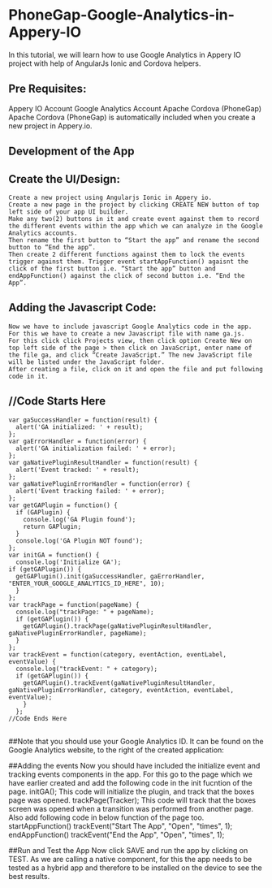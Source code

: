 # PhoneGap-Google-Analytics-in-Appery-IO
In this tutorial, we will learn how to use Google Analytics in Appery IO project with help of AngularJs Ionic and Cordova helpers. 


## Pre Requisites:
Appery IO Account
Google Analytics Account
Apache Cordova (PhoneGap)
Apache Cordova (PhoneGap) is automatically included when you create a new project in Appery.io.

## Development of the App
## Create the UI/Design:
    Create a new project using Angularjs Ionic in Appery io. 
    Create a new page in the project by clicking CREATE NEW button of top left side of your app UI builder.
    Make any two(2) buttons in it and create event against them to record the different events within the app which we can analyze in the Google Analytics accounts. 
    Then rename the first button to “Start the app” and rename the second button to “End the app”.
    Then create 2 different functions against them to lock the events trigger against them. Trigger event startAppFunction() agaisnt the click of the first button i.e. “Start the app” button and endAppFunction() against the click of second button i.e. “End the App”.

##  Adding the Javascript Code:
    Now we have to include javascript Google Analytics code in the app. For this we have to create a new Javascript file with name ga.js. 
    For this click click Projects view, then click option Create New on top left side of the page > then click on JavaScript, enter name of the file ga, and click “Create JavaScript.” The new JavaScript file will be listed under the JavaScript folder.
    After creating a file, click on it and open the file and put following code in it.

## //Code Starts Here
    var gaSuccessHandler = function(result) {
      alert('GA initialized: ' + result);
    };
    var gaErrorHandler = function(error) {
      alert('GA initialization failed: ' + error);
    };
    var gaNativePluginResultHandler = function(result) {
      alert('Event tracked: ' + result);
    };
    var gaNativePluginErrorHandler = function(error) {
      alert('Event tracking failed: ' + error);
    };
    var getGAPlugin = function() {
      if (GAPlugin) { 
        console.log('GA Plugin found'); 
        return GAPlugin; 
      }
      console.log('GA Plugin NOT found');
    };
    var initGA = function() {
      console.log('Initialize GA');
    if (getGAPlugin()) {
      getGAPlugin().init(gaSuccessHandler, gaErrorHandler, "ENTER_YOUR_GOOGLE_ANALYTICS_ID_HERE", 10);
      }
    };
    var trackPage = function(pageName) {
      console.log("trackPage: " + pageName);
      if (getGAPlugin()) {
        getGAPlugin().trackPage(gaNativePluginResultHandler, gaNativePluginErrorHandler, pageName);
      }
    };
    var trackEvent = function(category, eventAction, eventLabel, eventValue) {
      console.log("trackEvent: " + category);
      if (getGAPlugin()) {
        getGAPlugin().trackEvent(gaNativePluginResultHandler, gaNativePluginErrorHandler, category, eventAction, eventLabel, eventValue);
        }
      };
    //Code Ends Here
    
##    
##Note that you should use your Google Analytics ID. It can be found on the Google Analytics website, to the right of the created application:

##Adding the events
  Now you should have included the initialize event and tracking events components in the app. For this go to the page which we have earlier created and add the following code in the init fucntion of the page.
    initGA();
  This code will initialize the plugin, and track that the boxes page was opened.
    trackPage(Tracker);
  This code will track that the boxes screen was opened when a transition was performed from another page.
  Also add following code in below function of the page too.
    startAppFunction() 
    trackEvent("Start The App", "Open", "times", 1);
    endAppFunction()
    trackEvent("End the App", "Open", "times", 1);
    
##Run and Test the App
  Now click SAVE  and run the app by clicking on TEST. As we are calling a native component, for this the app needs to be tested as a hybrid app and therefore to be installed on the device to see the best results.
